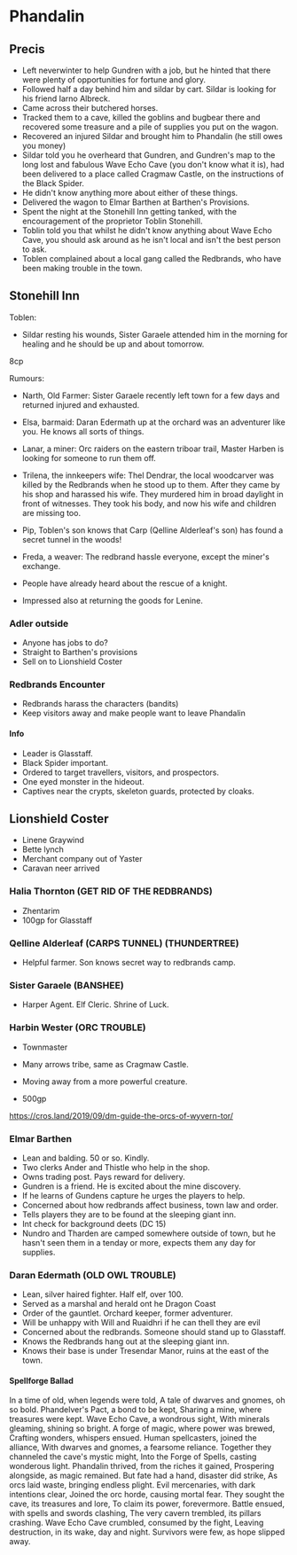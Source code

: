 # Phandalin

## Precis

- Left neverwinter to help Gundren with a job, but he hinted that there were plenty of opportunities for fortune and glory.
- Followed half a day behind him and sildar by cart. Sildar is looking for his friend Iarno Albreck.
- Came across their butchered horses.
- Tracked them to a cave, killed the goblins and bugbear there and recovered some treasure and a pile of supplies you put on the wagon.
- Recovered an injured Sildar and brought him to Phandalin (he still  owes you money)
- Sildar told you he overheard that Gundren, and Gundren's map to the long lost and fabulous Wave Echo Cave (you don't know what it is), had been delivered to a place called Cragmaw Castle, on the instructions of the Black Spider.
- He didn't know anything more about either of these things.
- Delivered the wagon to Elmar Barthen at Barthen's Provisions.
- Spent the night at the Stonehill Inn getting tanked, with the encouragement of the proprietor Toblin Stonehill.
- Toblin told you that whilst he didn't know anything about Wave Echo Cave, you should ask around as he isn't local and isn't the best person to ask.
- Toblen complained about a local gang called the Redbrands, who have been making trouble in the town.

## Stonehill Inn

Toblen:

- Sildar resting his wounds, Sister Garaele attended him in the morning for healing and he should be up and about tomorrow.

8cp

Rumours:

- Narth, Old Farmer: Sister Garaele recently left town for a few days and returned injured and exhausted.
- Elsa, barmaid: Daran Edermath up at the orchard was an adventurer like you. He knows all sorts of things.
- Lanar, a miner: Orc raiders on the eastern triboar trail, Master Harben is looking for someone to run them off.
- Trilena, the innkeepers wife: Thel Dendrar, the local woodcarver was killed by the Redbrands when he stood up to them. After they came by his shop and harassed his wife. They murdered him in broad daylight in front of witnesses. They took his body, and now his wife and children are missing too.
- Pip, Toblen's son knows that Carp (Qelline Alderleaf's son) has found a secret tunnel in the woods!
- Freda, a weaver: The redbrand hassle everyone, except the miner's exchange.

- People have already heard about the rescue of a knight.
- Impressed also at returning the goods for Lenine.

### Adler outside

- Anyone has jobs to do?
- Straight to Barthen's provisions
- Sell on to Lionshield Coster

### Redbrands Encounter

- Redbrands harass the characters (bandits)
- Keep visitors away and make people want to leave Phandalin

#### Info

- Leader is Glasstaff.
- Black Spider important.
- Ordered to target travellers, visitors, and prospectors.
- One eyed monster in the hideout.
- Captives near the crypts, skeleton guards, protected by cloaks.

## Lionshield Coster

- Linene Graywind
- Bette lynch
- Merchant company out of Yaster
- Caravan neer arrived

### Halia Thornton (GET RID OF THE REDBRANDS)

- Zhentarim
- 100gp for Glasstaff

### Qelline Alderleaf (CARPS TUNNEL) (THUNDERTREE)

- Helpful farmer. Son knows secret way to redbrands camp.

### Sister Garaele (BANSHEE)

- Harper Agent. Elf Cleric. Shrine of Luck.

### Harbin Wester (ORC TROUBLE)

- Townmaster

- Many arrows tribe, same as Cragmaw Castle.
- Moving away from a more powerful creature.
- 500gp

https://cros.land/2019/09/dm-guide-the-orcs-of-wyvern-tor/

### Elmar Barthen

- Lean and balding. 50 or so. Kindly.
- Two clerks Ander and Thistle who help in the shop.
- Owns trading post. Pays reward for delivery.
- Gundren is a friend. He is excited about the mine discovery.
- If he learns of Gundens capture he urges the players to help.
- Concerned about how redbrands affect business, town law and order.
- Tells players they are to be found at the sleeping giant inn.
- Int check for background deets (DC 15)
- Nundro and Tharden are camped somewhere outside of town, but he hasn't seen them in a tenday or more, expects them any day for supplies.

### Daran Edermath  (OLD OWL TROUBLE)

- Lean, silver haired fighter. Half elf, over 100.
- Served as a marshal and herald ont he Dragon Coast
- Order of the gauntlet. Orchard keeper, former adventurer.
- Will be unhappy with Will and Ruaidhri if he can thell they are evil
- Concerned about the redbrands. Someone should stand up to Glasstaff.
- Knows the Redbrands hang out at the sleeping giant inn.
- Knows their base is under Tresendar Manor, ruins at the east of the town.

#### Spellforge Ballad

In a time of old, when legends were told,
A tale of dwarves and gnomes, oh so bold.
Phandelver's Pact, a bond to be kept,
Sharing a mine, where treasures were kept.
Wave Echo Cave, a wondrous sight,
With minerals gleaming, shining so bright.
A forge of magic, where power was brewed,
Crafting wonders, whispers ensued.
Human spellcasters, joined the alliance,
With dwarves and gnomes, a fearsome reliance.
Together they channeled the cave's mystic might,
Into the Forge of Spells, casting wonderous light.
Phandalin thrived, from the riches it gained,
Prospering alongside, as magic remained.
But fate had a hand, disaster did strike,
As orcs laid waste, bringing endless plight.
Evil mercenaries, with dark intentions clear,
Joined the orc horde, causing mortal fear.
They sought the cave, its treasures and lore,
To claim its power, forevermore.
Battle ensued, with spells and swords clashing,
The very cavern trembled, its pillars crashing.
Wave Echo Cave crumbled, consumed by the fight,
Leaving destruction, in its wake, day and night.
Survivors were few, as hope slipped away.